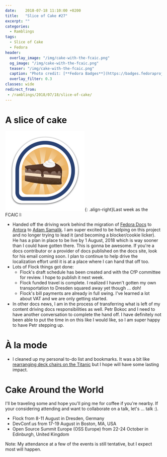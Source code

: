 ```yaml
---
date:    2018-07-18 11:10:00 +0200
title:   "Slice of Cake #27"
excerpt: ""
categories:
  - Ramblings
tags:
  - Slice of Cake
  - Fedora
header:
  overlay_image: "/img/cake-with-the-fcaic.png"
  og_image: "/img/cake-with-the-fcaic.png"
  teaser: "/img/cake-with-the-fcaic.png"
  caption: "Photo credit: [**Fedora Badges**](https://badges.fedoraproject.org/badge/its-a-cake-thing)"
  overlay_filter: 0.3
classes: wide
redirect_from:
 - /ramblings/2018/07/18/slice-of-cake/
---
```


# A slice of cake

![Cake Badge](/img/cake-with-the-fcaic.png){: .align-right}Last week as the FCAIC I:

- Handed off the driving work behind the migration of [Fedora Docs](https://docs.fedoraproject.org) to [Antora](https://antora.org) to [Adam Samalik](https://twitter.com/adsamalik).  I am super excited to be helping on this project and no longer trying to lead it (and becoming a blocker/cookie licker).  He has a plan in place to be live by 1 August, 2018 which is way sooner than I could have gotten there.  This is gonna be awesome.  If you're a docs contributor or a provider of docs published on the docs site, look for his email coming soon.  I plan to continue to help drive the localization effort until it is at a place where I can hand that off too.
- Lots of Flock things got done:
  - Flock's draft schedule has been created and with the CfP committee for review.  I hope to publish it next week.
  - Flock funded travel is complete.  I realized I haven't gotten my own transportation to Dresden squared away yet though ... doh!
  - Flock's bill payments are already in full swing.  I've learned a lot about VAT and we are only getting started.
- In other docs news, I am in the process of transferring what is left of my content driving docs responsibilities as well.  Petr Bokoc and I need to have another conversation to complete the hand off.  I have definitely not been able to put the time in on this like I would like, so I am super happy to have Petr stepping up.


# À la mode

- I cleaned up my personal to-do list and bookmarks.  It was a bit like [rearranging deck chairs on the Titanic](https://en.wiktionary.org/wiki/rearrange_the_deck_chairs_on_the_Titanic) but I hope will have some lasting impact.

# Cake Around the World

I'll be traveling some and hope you'll ping me for coffee if you're nearby.  If your considering attending and want to collaborate on a talk, let's ... talk :).

- Flock from 8-11 August in Dresden, Germany
- DevConf.us from 17-19 August in Boston, MA, USA
- Open Source Summit Europe (OSS Europe) from 22-24 October in Edinburgh, United Kingdom

Note: My attendance at a few of the events is still tentative, but I expect most will happen.
